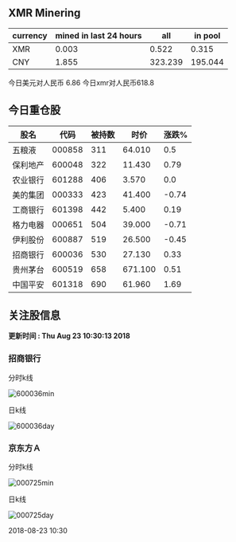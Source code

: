 ## XMR Minering

|currency|mined in last 24 hours|all|in pool|
|---|---|---|---|
|XMR|0.003|0.522|0.315|
|CNY|1.855|323.239|195.044|

今日美元对人民币 6.86	今日xmr对人民币618.8


## 今日重仓股 

|股名|代码|被持数|时价|涨跌%|
|---|---|---|---|---|
|五粮液|000858|311|64.010|0.5|
|保利地产|600048|322|11.430|0.79|
|农业银行|601288|406|3.570|0.0|
|美的集团|000333|423|41.400|-0.74|
|工商银行|601398|442|5.400|0.19|
|格力电器|000651|504|39.000|-0.71|
|伊利股份|600887|519|26.500|-0.45|
|招商银行|600036|530|27.130|0.33|
|贵州茅台|600519|658|671.100|0.51|
|中国平安|601318|690|61.960|1.69|

## 关注股信息
**更新时间 : Thu Aug 23 10:30:13 2018**
### 招商银行 
分时k线

![600036min](http://image.sinajs.cn/newchart/min/n/sh600036.gif)

日k线

![600036day](http://image.sinajs.cn/newchart/daily/n/sh600036.gif)

### 京东方Ａ 
分时k线

![000725min](http://image.sinajs.cn/newchart/min/n/sz000725.gif)

日k线

![000725day](http://image.sinajs.cn/newchart/daily/n/sz000725.gif)

2018-08-23 10:30